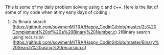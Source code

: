This is some of my daily problem solving using c and c++.
Here is the list of some of my code when at my early days of coding : 
1) 2s Binary search (https://github.com/sowmenMITRA/Happy_CodinG/blob/master/2s%20Complement%20of%20a%20Binary%20Number.c)
2)Binary search using recursion (https://github.com/sowmenMITRA/Happy_CodinG/blob/master/Binary%20Search%20using%20recursion.c)
